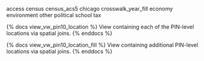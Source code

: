 access
census
census_acs5
chicago
crosswalk_year_fill
economy
environment
other
political
school
tax

{% docs view_vw_pin10_location %}
View containing each of the PIN-level locations via spatial joins.
{% enddocs %}

{% docs view_vw_pin10_location_fill %}
View containing additional PIN-level locations via spatial joins.
{% enddocs %}
